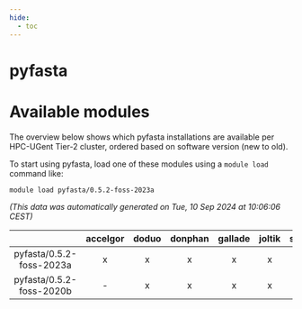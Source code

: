 ```yaml
---
hide:
  - toc
---
```


pyfasta
=======

# Available modules


The overview below shows which pyfasta installations are available per HPC-UGent Tier-2 cluster, ordered based on software version (new to old).

To start using pyfasta, load one of these modules using a `module load` command like:

```shell
module load pyfasta/0.5.2-foss-2023a
```

*(This data was automatically generated on Tue, 10 Sep 2024 at 10:06:06 CEST)*  

| |accelgor|doduo|donphan|gallade|joltik|shinx|skitty|
| :---: | :---: | :---: | :---: | :---: | :---: | :---: | :---: |
|pyfasta/0.5.2-foss-2023a|x|x|x|x|x|x|x|
|pyfasta/0.5.2-foss-2020b|-|x|x|x|x|-|x|
